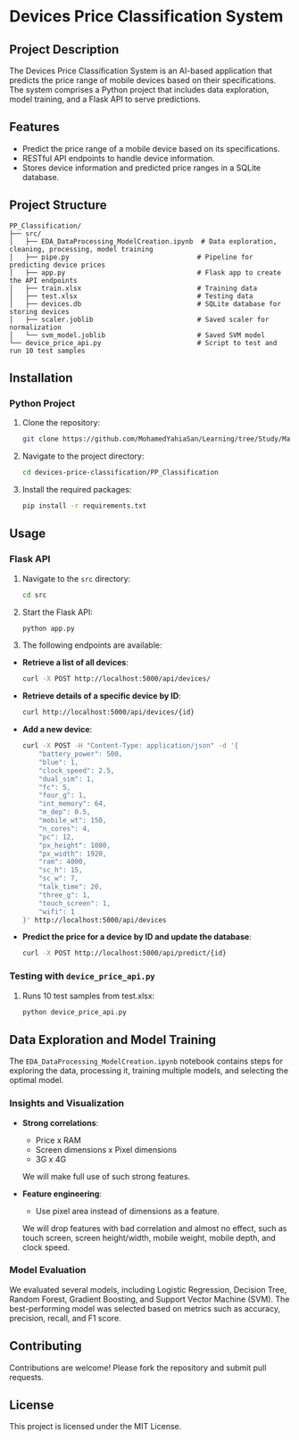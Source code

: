 # Devices Price Classification System

## Project Description

The Devices Price Classification System is an AI-based application that predicts the price range of mobile devices based on their specifications. The system comprises a Python project that includes data exploration, model training, and a Flask API to serve predictions.

## Features

- Predict the price range of a mobile device based on its specifications.
- RESTful API endpoints to handle device information.
- Stores device information and predicted price ranges in a SQLite database.

## Project Structure

```plaintext
PP_Classification/
├── src/
│   ├── EDA_DataProcessing_ModelCreation.ipynb  # Data exploration, cleaning, processing, model training
│   ├── pipe.py                                # Pipeline for predicting device prices
│   ├── app.py                                 # Flask app to create the API endpoints
│   ├── train.xlsx                             # Training data
│   ├── test.xlsx                              # Testing data
│   ├── devices.db                             # SQLite database for storing devices
│   ├── scaler.joblib                          # Saved scaler for normalization
│   └── svm_model.joblib                       # Saved SVM model
└── device_price_api.py                        # Script to test and run 10 test samples
```

## Installation

### Python Project

1. Clone the repository:
    ```sh
    git clone https://github.com/MohamedYahiaSan/Learning/tree/Study/Machine_Learning/PP_Classification.git
    ```
2. Navigate to the project directory:
    ```sh
    cd devices-price-classification/PP_Classification
    ```
3. Install the required packages:
    ```sh
    pip install -r requirements.txt
    ```

## Usage

### Flask API

1. Navigate to the `src` directory:
    ```sh
    cd src
    ```

2. Start the Flask API:
    ```sh
    python app.py
    ```

3. The following endpoints are available:

- **Retrieve a list of all devices**:
    ```sh
    curl -X POST http://localhost:5000/api/devices/
    ```

- **Retrieve details of a specific device by ID**:
    ```sh
    curl http://localhost:5000/api/devices/{id}
    ```

- **Add a new device**:
    ```sh
    curl -X POST -H "Content-Type: application/json" -d '{
        "battery_power": 500,
        "blue": 1,
        "clock_speed": 2.5,
        "dual_sim": 1,
        "fc": 5,
        "four_g": 1,
        "int_memory": 64,
        "m_dep": 0.5,
        "mobile_wt": 150,
        "n_cores": 4,
        "pc": 12,
        "px_height": 1080,
        "px_width": 1920,
        "ram": 4000,
        "sc_h": 15,
        "sc_w": 7,
        "talk_time": 20,
        "three_g": 1,
        "touch_screen": 1,
        "wifi": 1
    }' http://localhost:5000/api/devices
    ```

- **Predict the price for a device by ID and update the database**:
    ```sh
    curl -X POST http://localhost:5000/api/predict/{id}
    ```

### Testing with `device_price_api.py`

1. Runs 10 test samples from test.xlsx:
    ```sh
    python device_price_api.py
    ```

## Data Exploration and Model Training

The `EDA_DataProcessing_ModelCreation.ipynb` notebook contains steps for exploring the data, processing it, training multiple models, and selecting the optimal model.

### Insights and Visualization

- **Strong correlations**:
  - Price x RAM
  - Screen dimensions x Pixel dimensions
  - 3G x 4G
  
  We will make full use of such strong features.

- **Feature engineering**:
  - Use pixel area instead of dimensions as a feature.
  
  We will drop features with bad correlation and almost no effect, such as touch screen, screen height/width, mobile weight, mobile depth, and clock speed.

### Model Evaluation

We evaluated several models, including Logistic Regression, Decision Tree, Random Forest, Gradient Boosting, and Support Vector Machine (SVM). The best-performing model was selected based on metrics such as accuracy, precision, recall, and F1 score.

## Contributing

Contributions are welcome! Please fork the repository and submit pull requests.

## License

This project is licensed under the MIT License.
```